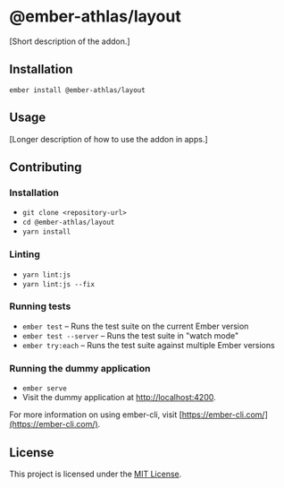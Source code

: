 @ember-athlas/layout
==============================================================================

[Short description of the addon.]

Installation
------------------------------------------------------------------------------

```
ember install @ember-athlas/layout
```


Usage
------------------------------------------------------------------------------

[Longer description of how to use the addon in apps.]


Contributing
------------------------------------------------------------------------------

### Installation

* `git clone <repository-url>`
* `cd @ember-athlas/layout`
* `yarn install`

### Linting

* `yarn lint:js`
* `yarn lint:js --fix`

### Running tests

* `ember test` – Runs the test suite on the current Ember version
* `ember test --server` – Runs the test suite in "watch mode"
* `ember try:each` – Runs the test suite against multiple Ember versions

### Running the dummy application

* `ember serve`
* Visit the dummy application at [http://localhost:4200](http://localhost:4200).

For more information on using ember-cli, visit [https://ember-cli.com/](https://ember-cli.com/).

License
------------------------------------------------------------------------------

This project is licensed under the [MIT License](LICENSE.md).
